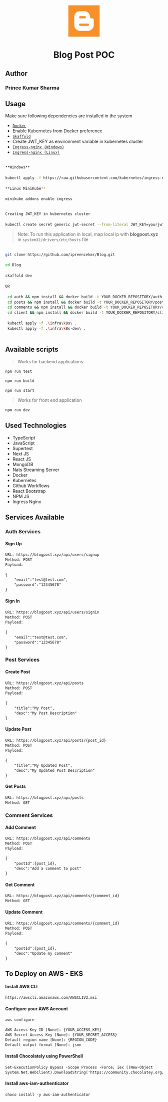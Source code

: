 ﻿<h1 align="center">
<img src="images/blogger.svg" width="100" alt="logo"/></br></br>
Blog Post POC
</h1>

## Author

<h3>Prince Kumar Sharma</h3>

## Usage 

Make sure following dependencies are installed in the system

* [`Docker`](https://docs.docker.com/engine/install/)
* Enable Kubernetes from Docker preference
* [`Skaffold`](https://skaffold.dev/)
* Create JWT_KEY as environment variable in kubernetes cluster 
* [`Ingress-nginx (Windows)`](https://kubernetes.github.io/ingress-nginx/deploy/#quick-start)
* [`Ingress-nginx (Linux)`](https://kubernetes.github.io/ingress-nginx/deploy/#minikube)

```bash

**Windows**

kubectl apply -f https://raw.githubusercontent.com/kubernetes/ingress-nginx/controller-v1.4.0/deploy/static/provider/cloud/deploy.yaml

**Linux MiniKube**

minikube addons enable ingress

```

```bash

Creating JWT_KEY in kubernetes cluster

kubectl create secret generic jwt-secret --from-literal JWT_KEY=yourjwtkey

```

> Note: To run this application in local, map local ip with **blogpost.xyz** in `system32/drivers/etc/hosts` file 

```bash

git clone https://github.com/ipreencekmr/Blog.git

cd Blog 

skaffold dev

OR

 cd auth && npm install && docker build -t YOUR_DOCKER_REPOSITORY/auth && docker push YOUR_DOCKER_REPOSITORY/auth
 cd posts && npm install && docker build -t YOUR_DOCKER_REPOSITORY/posts && docker push YOUR_DOCKER_REPOSITORY/posts
 cd comments && npm install && docker build -t YOUR_DOCKER_REPOSITORY/comments && docker push YOUR_DOCKER_REPOSITORY/comments
 cd client && npm install && docker build -t YOUR_DOCKER_REPOSITORY/client && docker push YOUR_DOCKER_REPOSITORY/client
 
 kubectl apply -f .\infra\k8s\ .
 kubectl apply -f .\infra\k8s-dev\ .
 
```

## Available scripts

> Works for backend applications

```bash
npm run test
```

```bash
npm run build
```

```bash
npm run start
```

> Works for front end application 

```bash
npm run dev
```

## Used Technologies 

* TypeScript
* JavaScript
* Supertest
* Next JS 
* React JS
* MongoDB
* Nats Streaming Server
* Docker 
* Kubernetes
* Github Workflows
* React Bootstrap
* NPM JS
* Ingress Nginx


## Services Available

### Auth Services

#### Sign Up
```
URL: https://blogpost.xyz/api/users/signup
Method: POST
Payload: 

{
    "email":"test@test.com",
    "password":"12345678"
}
```
 
#### Sign In
```
URL: https://blogpost.xyz/api/users/signin
Method: POST
Payload: 

{
    "email":"test@test.com",
    "password":"12345678"
}
```


### Post Services

#### Create Post
```
URL: https://blogpost.xyz/api/posts
Method: POST
Payload: 

{
    "title":"My Post",
    "desc":"My Post Description"
}
```

#### Update Post
```
URL: https://blogpost.xyz/api/posts/{post_id}
Method: POST
Payload: 

{
    "title":"My Updated Post",
    "desc":"My Updated Post Description"
}
```


#### Get Posts
```
URL: https://blogpost.xyz/api/posts
Method: GET
```


### Comment Services

#### Add Comment
```
URL: https://blogpost.xyz/api/comments
Method: POST
Payload: 

{
    "postId":{post_id},
    "desc":"Add a comment to post"
}
```

#### Get Comment
```
URL: https://blogpost.xyz/api/comments/{comment_id}
Method: GET
```

#### Update Comment
```
URL: https://blogpost.xyz/api/comments/{comment_id}
Method: POST
Payload: 

{
    "postId":{post_id},
    "desc":"Update my comment"
}
```


## To Deploy on AWS - EKS

#### Install AWS CLI 

```
https://awscli.amazonaws.com/AWSCLIV2.msi
```

#### Configure your AWS Account 

```
aws configure

AWS Access Key ID [None]: {YOUR_ACCESS_KEY}
AWS Secret Access Key [None]: {YOUR_SECRET_ACCESS}
Default region name [None]: {REGION_CODE}
Default output format [None]: json
```

#### Install Chocolately using PowerShell

```
Set-ExecutionPolicy Bypass -Scope Process -Force; iex ((New-Object System.Net.WebClient).DownloadString('https://community.chocolatey.org/install.ps1'))
```

#### Install aws-iam-authenticator

```
choco install -y aws-iam-authenticator
```

